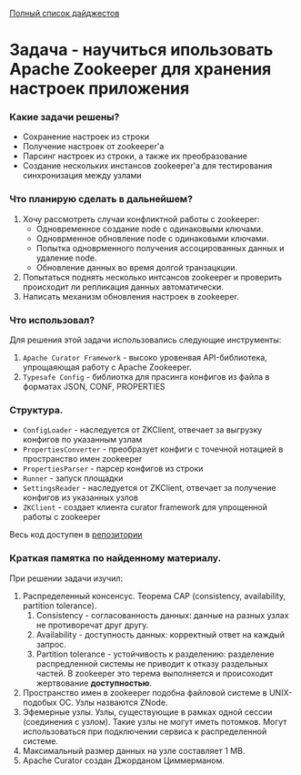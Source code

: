 [Полный список дайджестов](https://daniel55411.github.io/2018/04/29/table-of-contents/)

# Задача - научиться ипользовать Apache Zookeeper для хранения настроек приложения

### Какие задачи решены?
- Сохранение настроек из строки
- Получение настроек от zookeeper'a 
- Парсинг настроек из строки, а также их преобразование 
- Создание нескольких инстансов zookeeper'а для тестирования синхронизация между узлами

### Что планирую сделать в дальнейшем?
1. Хочу рассмотреть случаи конфликтной работы с zookeeper:
    - Одновременное создание node с одинаковыми ключами.
    - Одноврменное обновление node с одинаковыми ключами.
    - Попытка одноврменного получения ассоцированных данных и удаление node.
    - Обновление данных во время долгой транзацкции.
2. Попытаться поднять несколько интсансов zookeeper и проверить происходит ли репликация данных автоматически.
3. Написать механизм обновления настроек в zookeeper.

### Что использовал?
Для решения этой задачи использовались следующие инструменты:
1. `Apache Curator Framework` - высоко уровенвая API-библиотека, упрощаяющая работу с Apache Zookeeper.
2. `Typesafe Config` - библиотка для прасинга конфигов из файла в форматах JSON, CONF, PROPERTIES

### Структура.

- `ConfigLoader` - наследуется от ZKClient, отвечает за выгрузку конфигов по указанным узлам
- `PropertiesConverter` - преобразует конфиги с точечной нотацией в пространство имен zookeeper
- `PropertiesParser` - парсер конфигов из строки
- `Runner` - запуск площадки
- `SettingsReader` - наследуется от ZKClient, отвечает за получение конфигов из указанных узлов
- `ZKClient` - создает клиента curator framework для упрощенной работы с zookeeper
  
Весь код доступен в [репозитории](https://github.com/daniel55411/test-akka-with-kafka/tree/master/src/main/java/examples/kafka/zookeeper/example)

### Краткая памятка по найденному материалу.

При решении задачи изучил:
1. Распределенный консенсус. Теорема CAP (consistency, availability, partition tolerance).
    1. Consistency - согласованность данных: данные на разных узлах не противоречат друг другу.
    2. Availability - доступность данных: корректный ответ на каждый запрос.
    3. Partition tolerance - устойчивость к разделению: разделение распредленной системы не приводит к отказу раздельных частей.
В zookeeper это терема выполняется и происоходит жертвование __доступностью__.
2. Пространство имен в zookeeper подобна файловой системе в UNIX-подобых ОС. Узлы назваются ZNode.
3. Эфемерные узлы. Узлы, существующие в рамках одной сессии (соединения с узлом). Такие узлы не могут иметь потомков. Могут использоваться при подключении сервиса к распределенной системе.
4. Максимальный размер данных на узле составляет 1 MB.
5. Apache Curator создан Джорданом Циммерманом.
